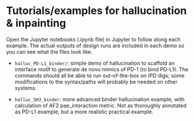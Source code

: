 # Tutorials/examples for hallucination & inpainting

Open the Jupyter notebooks (.ipynb file) in Jupyter to follow along each
example. The actual outputs of design runs are included in each demo so you can
see what the files look like.

 - `halluc_PD-L1_binder/`: simple demo of hallucination to scaffold an
   interface motif to generate de novo mimics of PD-1 (to bind PD-L1).  The
   commands should all be able to run out-of-the-box on IPD digs; some
   modifications to the syntax/paths will probably be needed on other systems.

 - `halluc_SH3_binder`: more advanced binder hallucination example, with
   calculation of AF2 pae_interaction metric. Not as thoroughly annotated as
   PD-L1 example, but a more realistic practical example.
